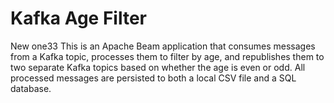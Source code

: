 # Kafka Age Filter

New one33 This is an Apache Beam application that consumes messages from a Kafka topic, processes them to filter by age, and republishes them to two separate Kafka topics based on whether the age is even or odd. All processed messages are persisted to both a local CSV file and a SQL database.
